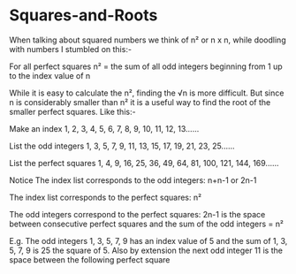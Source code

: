 # Squares-and-Roots

When talking about squared numbers we think of  n² or n x n, while doodling with numbers I stumbled on this:-

For all perfect squares
n² = the sum of all odd integers beginning from 1 up to the index value of n

While it is easy to calculate the n², finding the √n is more difficult. But since n is considerably smaller than n² it is a useful way to find the root of the smaller perfect squares. Like this:-

Make an index   		      1, 2, 3,  4,   5,   6,   7,  8,  9,  10,  11,  12,  13......

List the odd integers 		1, 3, 5,  7,   9,  11,  13, 15, 17,  19,  21,  23,  25......

List the perfect squares	 1,  4, 9,  16,  25, 36,  49, 64, 81, 100, 121, 144, 169......


Notice
The index list corresponds to the odd integers:  n+n-1 or 2n-1

The index list corresponds to the perfect squares:  n²

The odd integers correspond to the perfect squares: 2n-1 is the space between consecutive perfect squares and the sum of the odd integers = n²

E.g. The odd integers 1, 3, 5, 7, 9 has an index value of 5 and the sum of 1, 3, 5, 7, 9  is 25 the square of 5. Also by extension the next odd integer 11 is the space between the following perfect square  
